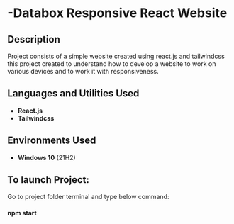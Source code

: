 <h1>-Databox Responsive React Website</h1>


<h2>Description</h2>
Project consists of a simple website created using react.js and tailwindcss this project created to understand how to develop a website to work on various devices and to work it with responsiveness.
<br />


<h2>Languages and Utilities Used</h2>

- <b>React.js</b> 
- <b>Tailwindcss</b>

<h2>Environments Used </h2>

- <b>Windows 10</b> (21H2)

<h2>To launch Project:</h2>

<p >
Go to project folder terminal and type below command: <br/>
<h4>npm start<h4/>
<br />


<!--
 ```diff
- text in red
+ text in green
! text in orange
# text in gray
@@ text in purple (and bold)@@
```
--!>

